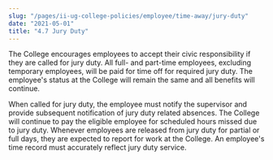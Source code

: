```yaml
---
slug: "/pages/ii-ug-college-policies/employee/time-away/jury-duty"
date: "2021-05-01"
title: "4.7 Jury Duty"
---
```


The College encourages employees to accept their civic responsibility if they are called for jury duty. All full- and part-time employees, excluding temporary employees, will be paid for time off for required jury duty. The employee's status at the College will remain the same and all benefits will continue.

When called for jury duty, the employee must notify the supervisor and provide subsequent notification of jury duty related absences. The College will continue to pay the eligible employee for scheduled hours missed due to jury duty. Whenever employees are released from jury duty for partial or full days, they are expected to report for work at the College. An employee's time record must accurately reflect jury duty service.